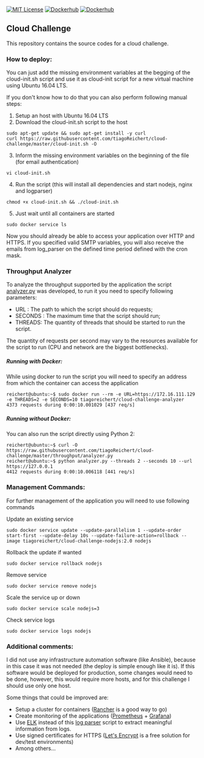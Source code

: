 [![MIT License](http://img.shields.io/badge/license-MIT-green.svg?style=flat)](LICENSE) [![Dockerhub](http://img.shields.io/badge/dockerhub-NodeJS-blue.svg?style=flat)](https://hub.docker.com/r/tiagoreichert/cloud-challenge-nodejs/) [![Dockerhub](http://img.shields.io/badge/dockerhub-LogParser-blue.svg?style=flat)](https://hub.docker.com/r/tiagoreichert/cloud-challenge-logparser/) 

## Cloud Challenge
This repository contains the source codes for a cloud challenge.

### How to deploy:

You can just add the missing environment variables at the begging of the cloud-init.sh
script and use it as cloud-init script for a new virtual machine using Ubuntu 16.04 LTS.

If you don't know how to do that you can also perform following manual steps:

1. Setup an host with Ubuntu 16.04 LTS
2. Download the cloud-init.sh script to the host
```console
sudo apt-get update && sudo apt-get install -y curl
curl https://raw.githubusercontent.com/tiagoReichert/cloud-challenge/master/cloud-init.sh -O
```
3. Inform the missing environment variables on the beginning of the file (for email authentication)
```console
vi cloud-init.sh
```
4. Run the script (this will install all dependencies and start nodejs, nginx and logparser)
```console
chmod +x cloud-init.sh && ./cloud-init.sh
```

5. Just wait until all containers are started
```console
sudo docker service ls
```

Now you should already be able to access your application over HTTP and HTTPS.
If you specified valid SMTP variables, you will also receive the emails from log_parser on the defined time period defined with the cron mask.

### Throughput Analyzer
To analyze the throughput supported by the application the script [analyzer.py](throughput/analyzer.py)
was developed, to run it you need to specify following parameters:

- URL : The path to which the script should do requests;
- SECONDS : The maximum time that the script should run;
- THREADS: The quantity of threads that should be started to run the script.

The quantity of requests per second may vary to the resources available for the script to run (CPU and network are the biggest bottlenecks).

##### Running with Docker:
While using docker to run the script you will need to specify an address from which the container can access the application
```console
reichert@ubuntu:~$ sudo docker run --rm -e URL=https://172.16.111.129 -e THREADS=2 -e SECONDS=10 tiagoreichert/cloud-challenge-analyzer
4373 requests during 0:00:10.001029 [437 req/s]
```

##### Running without Docker:
You can also run the script directly using Python 2:
```console
reichert@ubuntu:~$ curl -O https://raw.githubusercontent.com/tiagoReichert/cloud-challenge/master/throughput/analyzer.py
reichert@ubuntu:~$ python analyzer.py --threads 2 --seconds 10 --url https://127.0.0.1
4412 requests during 0:00:10.006118 [441 req/s]
```


### Management Commands:
For further management of the application you will need to use following commands

Update an existing service
```console
sudo docker service update --update-parallelism 1 --update-order start-first --update-delay 10s --update-failure-action=rollback --image tiagoreichert/cloud-challenge-nodejs:2.0 nodejs
```
Rollback the update if wanted
```console
sudo docker service rollback nodejs
```
Remove service
```console
sudo docker service remove nodejs
```
Scale the service up or down
```console
sudo docker service scale nodejs=3
```
Check service logs
```console
sudo docker service logs nodejs
```

### Additional comments:
 I did not use any infrastructure automation software (like Ansible), because in this case it was not needed
(the deploy is simple enough like it is). If this software would be deployed for production,
some changes would need to be done, however, this would require more hosts, and for this challenge I should use only one host.

Some things that could be improved are:

- Setup a cluster for containers ([Rancher](https://rancher.com/) is a good way to go)
- Create monitoring of the applications ([Prometheus](https://prometheus.io/) + [Grafana](https://grafana.com/))
- Use [ELK](https://www.elastic.co/elk-stack) instead of this [log parser](log_parser/parser.py) script to extract meaningful information from logs.
- Use signed certificates for HTTPS ([Let's Encrypt](https://letsencrypt.org/) is a free solution for dev/test environments)
- Among others...
